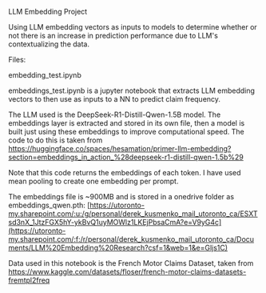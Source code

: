 LLM Embedding Project

Using LLM embedding vectors as inputs to models to determine whether or not there is an increase in prediction performance due to LLM's contextualizing the data.

Files:

embedding_test.ipynb

embeddings_test.ipynb is a jupyter notebook that extracts LLM embedding vectors to then use as inputs to a NN to predict claim frequency.

The LLM used is the DeepSeek-R1-Distill-Qwen-1.5B model. The embeddings layer is extracted and stored in its own file, then a model is built just using these embeddings to improve computational speed.
The code to do this is taken from https://huggingface.co/spaces/hesamation/primer-llm-embedding?section=embeddings_in_action_%28deepseek-r1-distill-qwen-1.5b%29

Note that this code returns the embeddings of each token. I have used mean pooling to create one embedding per prompt.

The embeddings file is ~900MB and is stored in a onedrive folder as embeddings_qwen.pth: [https://utoronto-my.sharepoint.com/:u:/g/personal/derek_kusmenko_mail_utoronto_ca/ESXTsd3nX_1JtzFGX5hY-ykBvQ1uyMOWlz1LKEjPbsaCmA?e=V9yG4c](https://utoronto-my.sharepoint.com/:f:/r/personal/derek_kusmenko_mail_utoronto_ca/Documents/LLM%20Embedding%20Research?csf=1&web=1&e=Gljs1C)

Data used in this notebook is the French Motor Claims Dataset, taken from https://www.kaggle.com/datasets/floser/french-motor-claims-datasets-fremtpl2freq
